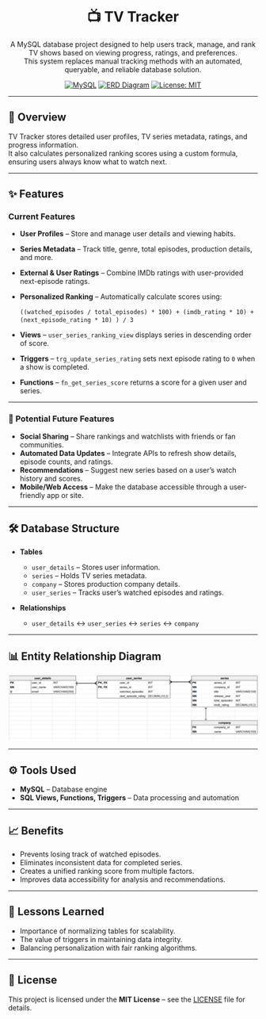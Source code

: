 <div align="center">

# 📺 TV Tracker

A MySQL database project designed to help users track, manage, and rank TV shows based on viewing progress, ratings, and preferences.  
This system replaces manual tracking methods with an automated, queryable, and reliable database solution.

[![MySQL](https://img.shields.io/badge/MySQL-8.0-blue?logo=mysql&logoColor=white&labelColor=0B3D91)](https://www.mysql.com/)
[![ERD Diagram](https://img.shields.io/badge/ERD-Diagram-orange?logo=diagram&logoColor=white)](./ERD.png)
[![License: MIT](https://img.shields.io/badge/License-MIT-green.svg)](./LICENSE)

</div>

---

## 📌 Overview
TV Tracker stores detailed user profiles, TV series metadata, ratings, and progress information.  
It also calculates personalized ranking scores using a custom formula, ensuring users always know what to watch next.

---

## ✨ Features

### Current Features
<div align="left">

- **User Profiles** – Store and manage user details and viewing habits.
- **Series Metadata** – Track title, genre, total episodes, production details, and more.
- **External & User Ratings** – Combine IMDb ratings with user-provided next-episode ratings.
- **Personalized Ranking** – Automatically calculate scores using:

  ```
  ((watched_episodes / total_episodes) * 100) + (imdb_rating * 10) + (next_episode_rating * 10) ) / 3
  ```
  
- **Views** – `user_series_ranking_view` displays series in descending order of score.
- **Triggers** – `trg_update_series_rating` sets next episode rating to `0` when a show is completed.
- **Functions** – `fn_get_series_score` returns a score for a given user and series.

</div>

---

### 🚀 Potential Future Features
<div align="left">

- **Social Sharing** – Share rankings and watchlists with friends or fan communities.
- **Automated Data Updates** – Integrate APIs to refresh show details, episode counts, and ratings.
- **Recommendations** – Suggest new series based on a user’s watch history and scores.
- **Mobile/Web Access** – Make the database accessible through a user-friendly app or site.

</div>

---

## 🛠 Database Structure

- **Tables**  
  - `user_details` – Stores user information.  
  - `series` – Holds TV series metadata.  
  - `company` – Stores production company details.  
  - `user_series` – Tracks user’s watched episodes and ratings.

- **Relationships**  
  - `user_details` ↔ `user_series` ↔ `series` ↔ `company`

---

## 📊 Entity Relationship Diagram
![ERD Diagram](img/ERD.png)

---

## ⚙️ Tools Used
- **MySQL** – Database engine
- **SQL Views, Functions, Triggers** – Data processing and automation

---

## 📈 Benefits
- Prevents losing track of watched episodes.
- Eliminates inconsistent data for completed series.
- Creates a unified ranking score from multiple factors.
- Improves data accessibility for analysis and recommendations.

---

## 🧠 Lessons Learned
- Importance of normalizing tables for scalability.
- The value of triggers in maintaining data integrity.
- Balancing personalization with fair ranking algorithms.

---

## 📜 License

This project is licensed under the **MIT License** – see the [LICENSE](LICENSE.txt) file for details.